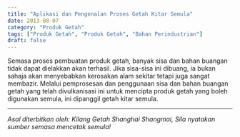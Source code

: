 ```yaml
---
title: "Aplikasi dan Pengenalan Proses Getah Kitar Semula"
date: 2013-08-07
category: "Produk Getah"
tags: ["Produk Getah", "Produk Getah", "Bahan Perindustrian"]
draft: false
---
```


Semasa proses pembuatan produk getah, banyak sisa dan bahan buangan tidak dapat dielakkan akan terhasil. Jika sisa-sisa ini dibuang, ia bukan sahaja akan menyebabkan kerosakan alam sekitar tetapi juga sangat membazir. Melalui pemprosesan dan penggunaan sisa dan bahan buangan getah yang telah divulkanisasi ini untuk mencipta produk getah yang boleh digunakan semula, ini dipanggil getah kitar semula.

---

*Asal diterbitkan oleh: Kilang Getah Shanghai Shangmai, Sila nyatakan sumber semasa mencetak semula!*